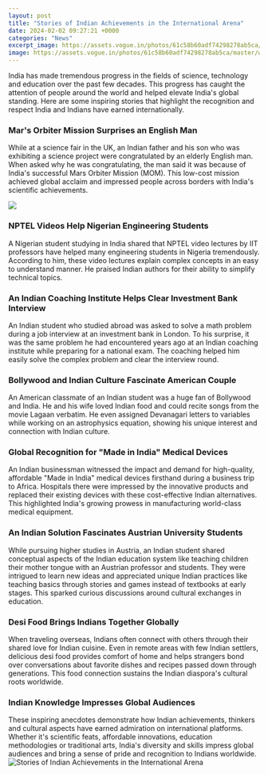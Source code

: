 ```yaml
---
layout: post
title: "Stories of Indian Achievements in the International Arena"
date: 2024-02-02 09:27:21 +0000
categories: "News"
excerpt_image: https://assets.vogue.in/photos/61c58b60adf74298278ab5ca/master/w_1600%2Cc_limit/Harnaaz%2520Sandu.jpeg
image: https://assets.vogue.in/photos/61c58b60adf74298278ab5ca/master/w_1600%2Cc_limit/Harnaaz%2520Sandu.jpeg
---
```


India has made tremendous progress in the fields of science, technology and education over the past few decades. This progress has caught the attention of people around the world and helped elevate India's global standing. Here are some inspiring stories that highlight the recognition and respect India and Indians have earned internationally.
### Mar's Orbiter Mission Surprises an English Man
While at a science fair in the UK, an Indian father and his son who was exhibiting a science project were congratulated by an elderly English man. When asked why he was congratulating, the man said it was because of India's successful Mars Orbiter Mission (MOM). This low-cost mission achieved global acclaim and impressed people across borders with India's scientific achievements.

![](https://images.hindustantimes.com/img/2021/08/14/1600x900/563e217e-fb6f-11eb-b4dc-c0f1f5d465e3_1628928587556.jpg)
### NPTEL Videos Help Nigerian Engineering Students 
A Nigerian student studying in India shared that NPTEL video lectures by IIT professors have helped many engineering students in Nigeria tremendously. According to him, these video lectures explain complex concepts in an easy to understand manner. He praised Indian authors for their ability to simplify technical topics.
### An Indian Coaching Institute Helps Clear Investment Bank Interview
An Indian student who studied abroad was asked to solve a math problem during a job interview at an investment bank in London. To his surprise, it was the same problem he had encountered years ago at an Indian coaching institute while preparing for a national exam. The coaching helped him easily solve the complex problem and clear the interview round.
### Bollywood and Indian Culture Fascinate American Couple  
An American classmate of an Indian student was a huge fan of Bollywood and India. He and his wife loved Indian food and could recite songs from the movie Lagaan verbatim. He even assigned Devanagari letters to variables while working on an astrophysics equation, showing his unique interest and connection with Indian culture.
### Global Recognition for "Made in India" Medical Devices
An Indian businessman witnessed the impact and demand for high-quality, affordable "Made in India" medical devices firsthand during a business trip to Africa. Hospitals there were impressed by the innovative products and replaced their existing devices with these cost-effective Indian alternatives. This highlighted India's growing prowess in manufacturing world-class medical equipment.
### An Indian Solution Fascinates Austrian University Students
While pursuing higher studies in Austria, an Indian student shared conceptual aspects of the Indian education system like teaching children their mother tongue with an Austrian professor and students. They were intrigued to learn new ideas and appreciated unique Indian practices like teaching basics through stories and games instead of textbooks at early stages. This sparked curious discussions around cultural exchanges in education.
### Desi Food Brings Indians Together Globally  
When traveling overseas, Indians often connect with others through their shared love for Indian cuisine. Even in remote areas with few Indian settlers, delicious desi food provides comfort of home and helps strangers bond over conversations about favorite dishes and recipes passed down through generations. This food connection sustains the Indian diaspora's cultural roots worldwide.   
### Indian Knowledge Impresses Global Audiences
These inspiring anecdotes demonstrate how Indian achievements, thinkers and cultural aspects have earned admiration on international platforms. Whether it's scientific feats, affordable innovations, education methodologies or traditional arts, India's diversity and skills impress global audiences and bring a sense of pride and recognition to Indians worldwide.
![Stories of Indian Achievements in the International Arena](https://assets.vogue.in/photos/61c58b60adf74298278ab5ca/master/w_1600%2Cc_limit/Harnaaz%2520Sandu.jpeg)